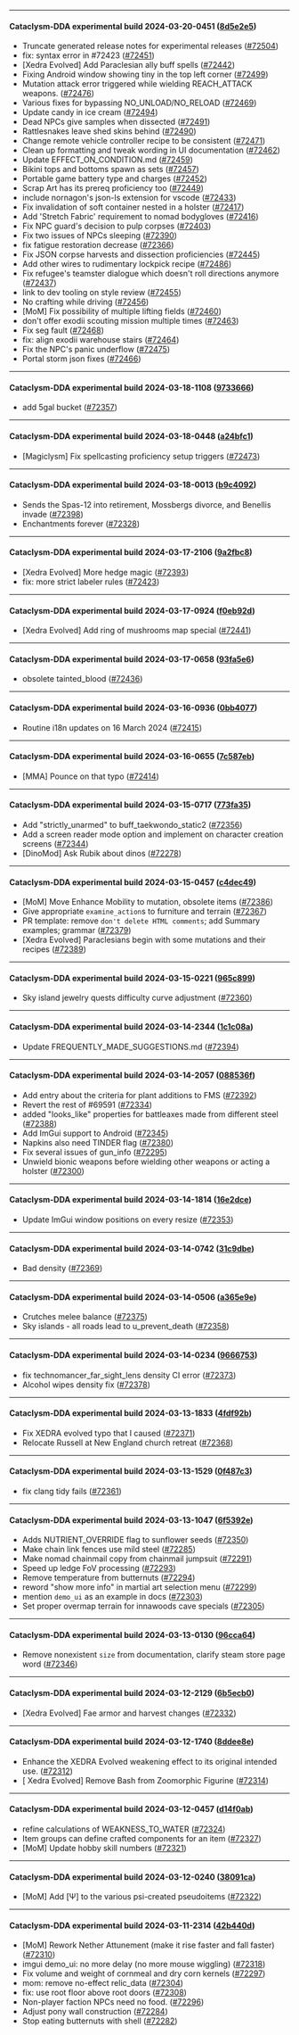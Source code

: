 
---

#### Cataclysm-DDA experimental build 2024-03-20-0451 ([8d5e2e5](https://github.com/CleverRaven/Cataclysm-DDA/releases/tag/cdda-experimental-2024-03-20-0451))

* Truncate generated release notes for experimental releases ([#72504](https://github.com/CleverRaven/Cataclysm-DDA/pull/72504))
* fix: syntax error in #72423 ([#72451](https://github.com/CleverRaven/Cataclysm-DDA/pull/72451))
* [Xedra Evolved] Add Paraclesian ally buff spells ([#72442](https://github.com/CleverRaven/Cataclysm-DDA/pull/72442))
* Fixing Android window showing tiny in the top left corner ([#72499](https://github.com/CleverRaven/Cataclysm-DDA/pull/72499))
* Mutation attack error triggered while wielding REACH_ATTACK weapons. ([#72476](https://github.com/CleverRaven/Cataclysm-DDA/pull/72476))
* Various fixes for bypassing NO_UNLOAD/NO_RELOAD ([#72469](https://github.com/CleverRaven/Cataclysm-DDA/pull/72469))
* Update candy in ice cream ([#72494](https://github.com/CleverRaven/Cataclysm-DDA/pull/72494))
* Dead NPCs give samples when dissected ([#72491](https://github.com/CleverRaven/Cataclysm-DDA/pull/72491))
* Rattlesnakes leave shed skins behind ([#72490](https://github.com/CleverRaven/Cataclysm-DDA/pull/72490))
* Change remote vehicle controller recipe to be consistent ([#72471](https://github.com/CleverRaven/Cataclysm-DDA/pull/72471))
* Clean up formatting and tweak wording in UI documentation ([#72462](https://github.com/CleverRaven/Cataclysm-DDA/pull/72462))
* Update EFFECT_ON_CONDITION.md ([#72459](https://github.com/CleverRaven/Cataclysm-DDA/pull/72459))
* Bikini tops and bottoms spawn as sets ([#72457](https://github.com/CleverRaven/Cataclysm-DDA/pull/72457))
* Portable game battery type and charges ([#72452](https://github.com/CleverRaven/Cataclysm-DDA/pull/72452))
* Scrap Art has its prereq proficiency too ([#72449](https://github.com/CleverRaven/Cataclysm-DDA/pull/72449))
* include nornagon's json-ls extension for vscode ([#72433](https://github.com/CleverRaven/Cataclysm-DDA/pull/72433))
* Fix invalidation of soft container nested in a holster ([#72417](https://github.com/CleverRaven/Cataclysm-DDA/pull/72417))
* Add 'Stretch Fabric' requirement to nomad bodygloves ([#72416](https://github.com/CleverRaven/Cataclysm-DDA/pull/72416))
* Fix NPC guard's decision to pulp corpses ([#72403](https://github.com/CleverRaven/Cataclysm-DDA/pull/72403))
* Fix two issues of NPCs sleeping ([#72390](https://github.com/CleverRaven/Cataclysm-DDA/pull/72390))
* fix fatigue restoration decrease ([#72366](https://github.com/CleverRaven/Cataclysm-DDA/pull/72366))
* Fix JSON corpse harvests and dissection proficiencies ([#72445](https://github.com/CleverRaven/Cataclysm-DDA/pull/72445))
* Add other wires to rudimentary lockpick recipe ([#72486](https://github.com/CleverRaven/Cataclysm-DDA/pull/72486))
* Fix refugee's teamster dialogue which doesn't roll directions anymore ([#72437](https://github.com/CleverRaven/Cataclysm-DDA/pull/72437))
* link to dev tooling on style review ([#72455](https://github.com/CleverRaven/Cataclysm-DDA/pull/72455))
* No crafting while driving ([#72456](https://github.com/CleverRaven/Cataclysm-DDA/pull/72456))
* [MoM] Fix possibility of multiple lifting fields ([#72460](https://github.com/CleverRaven/Cataclysm-DDA/pull/72460))
* don't offer exodii scouting mission multiple times ([#72463](https://github.com/CleverRaven/Cataclysm-DDA/pull/72463))
* Fix seg fault ([#72468](https://github.com/CleverRaven/Cataclysm-DDA/pull/72468))
* fix: align exodii warehouse stairs ([#72464](https://github.com/CleverRaven/Cataclysm-DDA/pull/72464))
* Fix the NPC's panic underflow ([#72475](https://github.com/CleverRaven/Cataclysm-DDA/pull/72475))
* Portal storm json fixes ([#72466](https://github.com/CleverRaven/Cataclysm-DDA/pull/72466))

---

#### Cataclysm-DDA experimental build 2024-03-18-1108 ([9733666](https://github.com/CleverRaven/Cataclysm-DDA/releases/tag/cdda-experimental-2024-03-18-1108))

* add 5gal bucket ([#72357](https://github.com/CleverRaven/Cataclysm-DDA/pull/72357))

---

#### Cataclysm-DDA experimental build 2024-03-18-0448 ([a24bfc1](https://github.com/CleverRaven/Cataclysm-DDA/releases/tag/cdda-experimental-2024-03-18-0448))

* [Magiclysm] Fix spellcasting proficiency setup triggers ([#72473](https://github.com/CleverRaven/Cataclysm-DDA/pull/72473))

---

#### Cataclysm-DDA experimental build 2024-03-18-0013 ([b9c4092](https://github.com/CleverRaven/Cataclysm-DDA/releases/tag/cdda-experimental-2024-03-18-0013))

* Sends the Spas-12 into retirement, Mossbergs divorce, and Benellis invade ([#72398](https://github.com/CleverRaven/Cataclysm-DDA/pull/72398))
* Enchantments forever ([#72328](https://github.com/CleverRaven/Cataclysm-DDA/pull/72328))

---

#### Cataclysm-DDA experimental build 2024-03-17-2106 ([9a2fbc8](https://github.com/CleverRaven/Cataclysm-DDA/releases/tag/cdda-experimental-2024-03-17-2106))

* [Xedra Evolved] More hedge magic ([#72393](https://github.com/CleverRaven/Cataclysm-DDA/pull/72393))
* fix: more strict labeler rules ([#72423](https://github.com/CleverRaven/Cataclysm-DDA/pull/72423))

---

#### Cataclysm-DDA experimental build 2024-03-17-0924 ([f0eb92d](https://github.com/CleverRaven/Cataclysm-DDA/releases/tag/cdda-experimental-2024-03-17-0924))

* [Xedra Evolved] Add ring of mushrooms map special ([#72441](https://github.com/CleverRaven/Cataclysm-DDA/pull/72441))

---

#### Cataclysm-DDA experimental build 2024-03-17-0658 ([93fa5e6](https://github.com/CleverRaven/Cataclysm-DDA/releases/tag/cdda-experimental-2024-03-17-0658))

* obsolete tainted_blood ([#72436](https://github.com/CleverRaven/Cataclysm-DDA/pull/72436))

---

#### Cataclysm-DDA experimental build 2024-03-16-0936 ([0bb4077](https://github.com/CleverRaven/Cataclysm-DDA/releases/tag/cdda-experimental-2024-03-16-0936))

* Routine i18n updates on 16 March 2024 ([#72415](https://github.com/CleverRaven/Cataclysm-DDA/pull/72415))

---

#### Cataclysm-DDA experimental build 2024-03-16-0655 ([7c587eb](https://github.com/CleverRaven/Cataclysm-DDA/releases/tag/cdda-experimental-2024-03-16-0655))

* [MMA] Pounce on that typo ([#72414](https://github.com/CleverRaven/Cataclysm-DDA/pull/72414))

---

#### Cataclysm-DDA experimental build 2024-03-15-0717 ([773fa35](https://github.com/CleverRaven/Cataclysm-DDA/releases/tag/cdda-experimental-2024-03-15-0717))

* Add "strictly_unarmed" to buff_taekwondo_static2 ([#72356](https://github.com/CleverRaven/Cataclysm-DDA/pull/72356))
* Add a screen reader mode option and implement on character creation screens ([#72344](https://github.com/CleverRaven/Cataclysm-DDA/pull/72344))
* [DinoMod] Ask Rubik about dinos ([#72278](https://github.com/CleverRaven/Cataclysm-DDA/pull/72278))

---

#### Cataclysm-DDA experimental build 2024-03-15-0457 ([c4dec49](https://github.com/CleverRaven/Cataclysm-DDA/releases/tag/cdda-experimental-2024-03-15-0457))

* [MoM] Move Enhance Mobility to mutation, obsolete items ([#72386](https://github.com/CleverRaven/Cataclysm-DDA/pull/72386))
* Give appropriate `examine_action`s to furniture and terrain ([#72367](https://github.com/CleverRaven/Cataclysm-DDA/pull/72367))
* PR template: remove `don't delete HTML comments`; add Summary examples; grammar ([#72379](https://github.com/CleverRaven/Cataclysm-DDA/pull/72379))
* [Xedra Evolved] Paraclesians begin with some mutations and their recipes ([#72389](https://github.com/CleverRaven/Cataclysm-DDA/pull/72389))

---

#### Cataclysm-DDA experimental build 2024-03-15-0221 ([965c899](https://github.com/CleverRaven/Cataclysm-DDA/releases/tag/cdda-experimental-2024-03-15-0221))

* Sky island jewelry quests difficulty curve adjustment ([#72360](https://github.com/CleverRaven/Cataclysm-DDA/pull/72360))

---

#### Cataclysm-DDA experimental build 2024-03-14-2344 ([1c1c08a](https://github.com/CleverRaven/Cataclysm-DDA/releases/tag/cdda-experimental-2024-03-14-2344))

* Update FREQUENTLY_MADE_SUGGESTIONS.md ([#72394](https://github.com/CleverRaven/Cataclysm-DDA/pull/72394))

---

#### Cataclysm-DDA experimental build 2024-03-14-2057 ([088536f](https://github.com/CleverRaven/Cataclysm-DDA/releases/tag/cdda-experimental-2024-03-14-2057))

* Add entry about the criteria for plant additions to FMS ([#72392](https://github.com/CleverRaven/Cataclysm-DDA/pull/72392))
* Revert the rest of #69591 ([#72334](https://github.com/CleverRaven/Cataclysm-DDA/pull/72334))
* added "looks_like" properties for battleaxes made from different steel ([#72388](https://github.com/CleverRaven/Cataclysm-DDA/pull/72388))
* Add ImGui support to Android ([#72345](https://github.com/CleverRaven/Cataclysm-DDA/pull/72345))
* Napkins also need TINDER flag ([#72380](https://github.com/CleverRaven/Cataclysm-DDA/pull/72380))
* Fix several issues of gun_info ([#72295](https://github.com/CleverRaven/Cataclysm-DDA/pull/72295))
* Unwield bionic weapons before wielding other weapons or acting a holster ([#72300](https://github.com/CleverRaven/Cataclysm-DDA/pull/72300))

---

#### Cataclysm-DDA experimental build 2024-03-14-1814 ([16e2dce](https://github.com/CleverRaven/Cataclysm-DDA/releases/tag/cdda-experimental-2024-03-14-1814))

* Update ImGui window positions on every resize ([#72353](https://github.com/CleverRaven/Cataclysm-DDA/pull/72353))

---

#### Cataclysm-DDA experimental build 2024-03-14-0742 ([31c9dbe](https://github.com/CleverRaven/Cataclysm-DDA/releases/tag/cdda-experimental-2024-03-14-0742))

* Bad density ([#72369](https://github.com/CleverRaven/Cataclysm-DDA/pull/72369))

---

#### Cataclysm-DDA experimental build 2024-03-14-0506 ([a365e9e](https://github.com/CleverRaven/Cataclysm-DDA/releases/tag/cdda-experimental-2024-03-14-0506))

* Crutches melee balance ([#72375](https://github.com/CleverRaven/Cataclysm-DDA/pull/72375))
* Sky islands - all roads lead to u_prevent_death ([#72358](https://github.com/CleverRaven/Cataclysm-DDA/pull/72358))

---

#### Cataclysm-DDA experimental build 2024-03-14-0234 ([9666753](https://github.com/CleverRaven/Cataclysm-DDA/releases/tag/cdda-experimental-2024-03-14-0234))

* fix technomancer_far_sight_lens density CI error ([#72373](https://github.com/CleverRaven/Cataclysm-DDA/pull/72373))
* Alcohol wipes density fix ([#72378](https://github.com/CleverRaven/Cataclysm-DDA/pull/72378))

---

#### Cataclysm-DDA experimental build 2024-03-13-1833 ([4fdf92b](https://github.com/CleverRaven/Cataclysm-DDA/releases/tag/cdda-experimental-2024-03-13-1833))

* Fix XEDRA evolved typo that I caused ([#72371](https://github.com/CleverRaven/Cataclysm-DDA/pull/72371))
* Relocate Russell at New England church retreat ([#72368](https://github.com/CleverRaven/Cataclysm-DDA/pull/72368))

---

#### Cataclysm-DDA experimental build 2024-03-13-1529 ([0f487c3](https://github.com/CleverRaven/Cataclysm-DDA/releases/tag/cdda-experimental-2024-03-13-1529))

* fix clang tidy fails ([#72361](https://github.com/CleverRaven/Cataclysm-DDA/pull/72361))

---

#### Cataclysm-DDA experimental build 2024-03-13-1047 ([6f5392e](https://github.com/CleverRaven/Cataclysm-DDA/releases/tag/cdda-experimental-2024-03-13-1047))

* Adds NUTRIENT_OVERRIDE flag to sunflower seeds ([#72350](https://github.com/CleverRaven/Cataclysm-DDA/pull/72350))
* Make chain link fences use mild steel ([#72285](https://github.com/CleverRaven/Cataclysm-DDA/pull/72285))
* Make nomad chainmail copy from chainmail jumpsuit ([#72291](https://github.com/CleverRaven/Cataclysm-DDA/pull/72291))
* Speed up ledge FoV processing ([#72293](https://github.com/CleverRaven/Cataclysm-DDA/pull/72293))
* Remove temperature from butternuts ([#72294](https://github.com/CleverRaven/Cataclysm-DDA/pull/72294))
* reword "show more info" in martial art selection menu ([#72299](https://github.com/CleverRaven/Cataclysm-DDA/pull/72299))
* mention `demo_ui` as an example in docs ([#72303](https://github.com/CleverRaven/Cataclysm-DDA/pull/72303))
* Set proper overmap terrain for innawoods cave specials ([#72305](https://github.com/CleverRaven/Cataclysm-DDA/pull/72305))

---

#### Cataclysm-DDA experimental build 2024-03-13-0130 ([96cca64](https://github.com/CleverRaven/Cataclysm-DDA/releases/tag/cdda-experimental-2024-03-13-0130))

* Remove nonexistent `size` from documentation, clarify steam store page word ([#72346](https://github.com/CleverRaven/Cataclysm-DDA/pull/72346))

---

#### Cataclysm-DDA experimental build 2024-03-12-2129 ([6b5ecb0](https://github.com/CleverRaven/Cataclysm-DDA/releases/tag/cdda-experimental-2024-03-12-2129))

* [Xedra Evolved] Fae armor and harvest changes ([#72332](https://github.com/CleverRaven/Cataclysm-DDA/pull/72332))

---

#### Cataclysm-DDA experimental build 2024-03-12-1740 ([8ddee8e](https://github.com/CleverRaven/Cataclysm-DDA/releases/tag/cdda-experimental-2024-03-12-1740))

* Enhance the XEDRA Evolved weakening effect to its original intended use. ([#72312](https://github.com/CleverRaven/Cataclysm-DDA/pull/72312))
* [ Xedra Evolved] Remove Bash from Zoomorphic Figurine ([#72314](https://github.com/CleverRaven/Cataclysm-DDA/pull/72314))

---

#### Cataclysm-DDA experimental build 2024-03-12-0457 ([d14f0ab](https://github.com/CleverRaven/Cataclysm-DDA/releases/tag/cdda-experimental-2024-03-12-0457))

* refine calculations of WEAKNESS_TO_WATER ([#72324](https://github.com/CleverRaven/Cataclysm-DDA/pull/72324))
* Item groups can define crafted components for an item ([#72327](https://github.com/CleverRaven/Cataclysm-DDA/pull/72327))
* [MoM] Update hobby skill numbers ([#72321](https://github.com/CleverRaven/Cataclysm-DDA/pull/72321))

---

#### Cataclysm-DDA experimental build 2024-03-12-0240 ([38091ca](https://github.com/CleverRaven/Cataclysm-DDA/releases/tag/cdda-experimental-2024-03-12-0240))

* [MoM] Add [Ψ] to the various psi-created pseudoitems ([#72322](https://github.com/CleverRaven/Cataclysm-DDA/pull/72322))

---

#### Cataclysm-DDA experimental build 2024-03-11-2314 ([42b440d](https://github.com/CleverRaven/Cataclysm-DDA/releases/tag/cdda-experimental-2024-03-11-2314))

* [MoM] Rework Nether Attunement (make it rise faster and fall faster) ([#72310](https://github.com/CleverRaven/Cataclysm-DDA/pull/72310))
* imgui demo_ui: no more delay (no more mouse wiggling) ([#72318](https://github.com/CleverRaven/Cataclysm-DDA/pull/72318))
* Fix volume and weight of cornmeal and dry corn kernels ([#72297](https://github.com/CleverRaven/Cataclysm-DDA/pull/72297))
* mom: remove no-effect relic_data ([#72304](https://github.com/CleverRaven/Cataclysm-DDA/pull/72304))
* fix: use root floor above root doors ([#72308](https://github.com/CleverRaven/Cataclysm-DDA/pull/72308))
* Non-player faction NPCs need no food. ([#72296](https://github.com/CleverRaven/Cataclysm-DDA/pull/72296))
* Adjust pony wall construction ([#72284](https://github.com/CleverRaven/Cataclysm-DDA/pull/72284))
* Stop eating butternuts with shell ([#72282](https://github.com/CleverRaven/Cataclysm-DDA/pull/72282))

